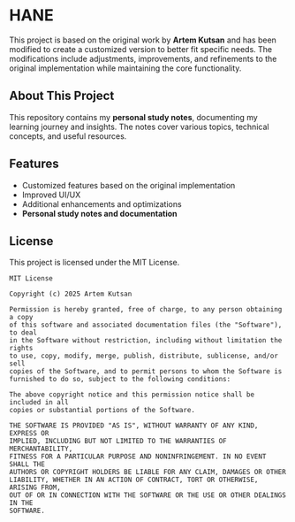 # HANE

This project is based on the original work by **Artem Kutsan** and has been modified to create a customized version to better fit specific needs. The modifications include adjustments, improvements, and refinements to the original implementation while maintaining the core functionality.

## About This Project
This repository contains my **personal study notes**, documenting my learning journey and insights. The notes cover various topics, technical concepts, and useful resources.

## Features
- Customized features based on the original implementation
- Improved UI/UX
- Additional enhancements and optimizations
- **Personal study notes and documentation**

## License
This project is licensed under the MIT License.

```
MIT License

Copyright (c) 2025 Artem Kutsan

Permission is hereby granted, free of charge, to any person obtaining a copy
of this software and associated documentation files (the "Software"), to deal
in the Software without restriction, including without limitation the rights
to use, copy, modify, merge, publish, distribute, sublicense, and/or sell
copies of the Software, and to permit persons to whom the Software is
furnished to do so, subject to the following conditions:

The above copyright notice and this permission notice shall be included in all
copies or substantial portions of the Software.

THE SOFTWARE IS PROVIDED "AS IS", WITHOUT WARRANTY OF ANY KIND, EXPRESS OR
IMPLIED, INCLUDING BUT NOT LIMITED TO THE WARRANTIES OF MERCHANTABILITY,
FITNESS FOR A PARTICULAR PURPOSE AND NONINFRINGEMENT. IN NO EVENT SHALL THE
AUTHORS OR COPYRIGHT HOLDERS BE LIABLE FOR ANY CLAIM, DAMAGES OR OTHER
LIABILITY, WHETHER IN AN ACTION OF CONTRACT, TORT OR OTHERWISE, ARISING FROM,
OUT OF OR IN CONNECTION WITH THE SOFTWARE OR THE USE OR OTHER DEALINGS IN THE
SOFTWARE.
```

